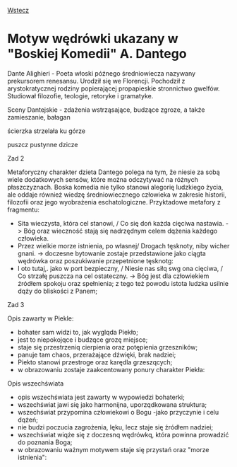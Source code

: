 [Wstecz](../polski.md)

# Motyw wędrówki ukazany w "Boskiej Komedii" A. Dantego

Dante Alighieri - Poeta włoski późnego średniowiecza nazywany prekursorem renesansu. Urodził się we Florencji. Pochodził z arystokratycznej rodziny popierającej propapieskie stronnictwo gwelfów. Studiował filozofie, teologie, retoryke i gramatyke.

Sceny Dantejskie - zdażenia wstrząsające, budzące zgroze, a także zamieszanie, bałagan

ścierzka strzelała ku górze

puszcz pustynne dzicze

Zad 2

Metaforyczny charakter dzieta Dantego polega na tym, že niesie za sobą wiele dodatkowych sensów, które można odczytywać na różnych płaszczyznach. Boska komedia nie tylko stanowi alegorię ludzkiego życia, ale oddaje również wiedzę średniowiecznego człowieka w zakresie historii, filozofii oraz jego wyobrażenia eschatologiczne.
Przyktadowe metafory z fragmentu:

-   Sita wieczysta, która cel stanowi, / Co się doń każda cięciwa nastawia. -> Bóg oraz wieczność stają się nadrzędnym celem dqżenia każdego człowieka.
-   Przez wielkie morze istnienia, po własnej/ Drogach tęsknoty, niby wicher gnani. -> doczesne bytowanie zostaje przedstawione jako ciągta wędrówka oraz poszukiwanie przepetnione tęsknotg:
-   l oto tutaj,. jako w port bezpieczny, / Niesie nas siłq swg ona cięciwa, / Co strzałę puszcza na cel ostateczny. -> Bóg jest dla człowiekiem źródłem spokoju oraz spełnienia; z tego też powodu istota ludzka usilnie dqży do bliskości z Panem;

Zad 3

Opis zawarty w Piekle:

-   bohater sam widzi to, jak wyglqda Piekło;
-   jest to niepokojqce i budzqce grozę miejsce;
-   staje się przestrzeniq cierpienia oraz potępienia grzeszników;
-   panuje tam chaos, przerażające dźwięki, brak nadziei;
-   Piekto stanowi przestroge oraz karędla grzeszqcych;
-   w obrazowaniu zostaje zaakcentowany ponury charakter Piekła:

Opis wszechświata

-   opis wszechświata jest zawarty w wypowiedzi bohaterki;
-   wszechświat jawi się jako harmonijna, uporzqdkowana struktura;
-   wszechświat przypomina człowiekowi o Bogu -jako przyczynie i celu dqżeń;
-   nie budzi poczucia zagrożenia, lęku, lecz staje się źródłem nadziei;
-   wszechświat wiqże się z doczesnq wędrówkq, która powinna prowadzić do poznania Boga;
-   w obrazowaniu ważnym motywem staje się przystań oraz "morze istnienia":
